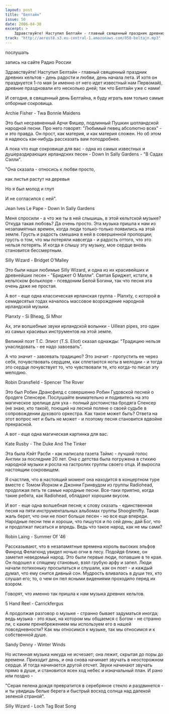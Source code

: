 ```yaml
---
layout: post
title: "Белтайн"
issue: 50
date: 2006-04-30
excerpt: >
    Здравствуйте! Наступил Белтайн - главный священный праздник древних кельтов - день радости и любви, день начала лета. И хотя он празднуется 1-го мая (и именно от него идет известный нам Первомай), древние праздновали его несколько дней; так что Белтайн уже с нами!
track: "http://aerost8.s3.eu-central-1.amazonaws.com/050-beltajn.mp3"
---
```


послушать

запись на сайте Радио России

Здравствуйте! Наступил Белтайн - главный священный праздник древних кельтов - день радости и любви, день начала лета. И хотя он празднуется 1-го мая (и именно от него идет известный нам Первомай), древние праздновали его несколько дней; так что Белтайн уже с нами!

И сегодня, в священный день Белтайна, я буду играть вам только самые отборные сокровища.

Archie Fisher - Twa Bonnie Maidens

Это был несравненный Арчи Фишер, подлинный Пушкин шотландской народной песни. Про него говорят: "Любимый певец абсолютно всех" - и это правда. Он прост, как материя, и как материя сложен. Но об этом я надеюсь как-нибудь рассказать вам поподробнее.

А пока что еще сокровище для вас - одна из самых известных и душераздирающих ирландских песен - Down In Sally Gardens - "В Садах Сэлли".

"Она сказала - относись к любви просто,

как листья растут на деревья

Но я был молод и глуп

И не согласился с ней".

Jean Ives Le Pape - Down In Sally Gardens

Меня спросили - а что же ты в ней слышишь, в этой кельтской музыке? Откуда такая любовь? Да очень просто. Эта музыка пришла к нам из незапамятных времен, когда люди только-только появились на этой земле. Грусть и радость смешана в ней в совершенной пропорции; грусть о том, что мы потеряли навсегда - и радость оттого, что это нельзя потерять. И когда я слышу эту музыку, мое сердце вновь становится бессмертным.

Silly Wizard - Bridget O'Malley

Это были наши любимые Silly Wizard, и одна из их красивейших и древнейших песен - "Бриджет О Малли". Святая Бриджет, кстати, в кельтском фольклоре - псевдоним Белой Богини, так что песня эта очень даже не простая.

А вот - еще одна классическая ирланская группа - Planxty, с которой в семидесятых годах началось массовое возрождение народной ирландской музыки.

Planxty - Si Bheag, Si Mhor

Ах, эти волшебные звуки ирландской волынки - Uillean pipes, это один из самых красивых инструментов на этой земле.

Великий поэт Т.С. Элиот (T.S. Eliot) сказал однажды: "Традицию нельзя унаследовать - ее надо завоевать".

А что значит - завоевать традицию? Это значит - пропустить ее через себя, почувствовать сердцем, как сплетаются ноты в мелодии - и тогда это сердце почувствует то, что чувствовали те, кто когда-то писал эту мелодию.

Robin Dransfield - Spencer The Rover

Это был Робин Дрансфилд с совершенно Робин Гудовской песней о бродяге Спенсере. Послушайте внимательно и подивитесь на это магическое зрелище для уха - полный достоинства бродяга Спенсер (не знаю, кто такой), поющий на лесной поляне о своей судьбе в сопровождении духового оркестра. Как такое может быть? Ответа на этот вопрос нет и быть не может - и поэтому песня становится вдвойне прекрасной.

А вот - еще одна магическая картинка для вас.

Kate Rusby - The Duke And The Tinker

Эта была Кэйт Расби - как написала газета Таймс - лучший голос Англии за последние 20 лет. Она с детства была погружена в стихию народной музыки и росла на гастролях группы своего отца. И выросла настоящим сокровищем.

Я счастлив, что в настоящий момент она находится в концертном туре вместе с Томом Йорком и Джонни Гринвудом из группы Radiohead, продолжая петь те самые народные песни. Все-таки приятно, когда такие ребята, как Radiohead, обладают хорошим вкусом.

И вот - еще одна волшебная песня; к слову сказать - единственная песня на пяти инструментальных альбомах группы Shooglenifty. Такая жаль берет, что они не поют больше песен - но все еще впереди. Народные песни тем и хороши, что пишутся и по сей день; дай Бог, что и продолжат писаться и впредь. Ведь что такое народ, как не мы сами?

Robin Laing - Summer Of '46

Рассказывают, что в незапамятные времена король высоких эльфов Финрод Фелагюнд увидел ночью огни в лесу. Подойдя ближе, он заметил неведомый народ. Это были первые люди, попавшие в те края. Он подошел к спящему становью, взял грубую арфу и запел. Люди начали потихоньку просыпаться и слушали, как он поет - и каждый думал, что ему снится дивный сон. Мудрость вливалась в души тех, кто слушал его; то, о чем он пел ясными видениями проходило перед их взором.

Говорят, что именно так пришла к нам музыка древних кельтов.

5 Hand Reel - Carrickfergus

А продолжая разговор о музыке - странно бывает задуматься иногда; ведь музыка - это язык, на котором мы общаемся с Богом - не странно ли, с каким пренебрежением мы используем его в нашей повседневности? Как мы относимся к музыке, так мы относимся и к собственной душе.

Sandy Denny - Winter Winds

Но истинная музыка никуда не исчезает; она лежит, скрытая до поры до времени. Приходит день, и она снова начинает звучать в неосторожном сердце. И тогда начинается другой отсчет. Звуки начинают звучать прямо в душе, и становится ясен ход небес и изначальный план. И рано или поздно -

"Серая пелена дождя превратится в серебряное стекло и раздвинется - и ты увидишь белые берега и быстрый восход солнца над далекой зеленой страной".

Silly Wizard - Loch Tag Boat Song
